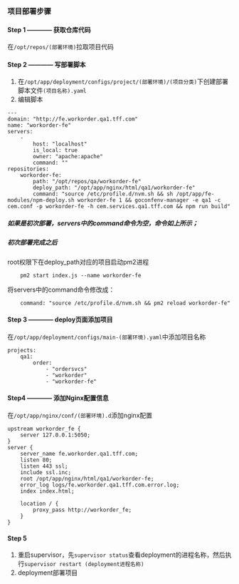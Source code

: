 ### 项目部署步骤

#### Step 1 ———— 获取仓库代码

在`/opt/repos/(部署环境)`拉取项目代码

#### Step 2 ———— 写部署脚本

1. 在`/opt/app/deployment/configs/project/(部署环境)/(项目分类)`下创建部署脚本文件`(项目名称).yaml`
2. 编辑脚本

```
---
domain: "http://fe.workorder.qa1.tff.com"
name: "workorder-fe"
servers:
    -
        host: "localhost"
        is_local: true
        owner: "apache:apache"
        command: ""
repositories:
    workorder-fe:
        path: "/opt/repos/qa/workorder-fe"
        deploy_path: "/opt/app/nginx/html/qa1/workorder-fe"
        command: "source /etc/profile.d/nvm.sh && sh /opt/app/fe-modules/npm-deploy.sh workorder-fe 1 && goconfenv-manager -e qa1 -c cem.conf -p workorder-fe -h cem.services.qa1.tff.com && npm run build"
```

##### 如果是初次部署，servers中的command命令为空，命令如上所示；

##### 初次部署完成之后

root权限下在deploy_path对应的项目启动pm2进程
```
    pm2 start index.js --name workorder-fe
```

将servers中的command命令修改成：
```
    command: "source /etc/profile.d/nvm.sh && pm2 reload workorder-fe"
```

#### Step 3 ———— deploy页面添加项目

在`/opt/app/deployment/configs/main-(部署环境).yaml`中添加项目名称
```
projects:
    qa1:
        order:
            - "ordersvcs"
            - "workorder"
            - "workorder-fe"
```

#### Step4 ———— 添加Nginx配置信息

在`/opt/app/nginx/conf/(部署环境).d`添加nginx配置
```
upstream workorder_fe {
    server 127.0.0.1:5050;
}
server {
    server_name fe.workorder.qa1.tff.com;
    listen 80;
    listen 443 ssl;
    include ssl.inc;
    root /opt/app/nginx/html/qa1/workorder-fe;
    error_log logs/fe.workorder.qa1.tff.com.error.log;
    index index.html;

    location / {
        proxy_pass http://workorder_fe;
    }
}
```

#### Step 5

1. 重启supervisor，先`supervisor status`查看deployment的进程名称，然后执行`supervisor restart (deployment进程名称)`
2. deployment部署项目



